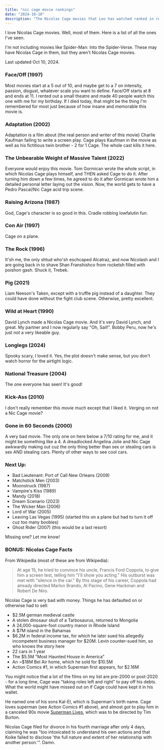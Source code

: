 ```yaml
---
title: "nic cage movie rankings"
date: "2024-10-10"
description: "The Nicolas Cage movies that Leo has watched ranked in relative order."
---
```


I love Nicolas Cage movies. Well, most of them. Here is a list of all the ones I've seen.

I'm not including movies like Spider-Man: Into the Spider-Verse. These may have Nicolas Cage in them, but they aren't
Nicolas Cage movies.

Last updated Oct 10, 2024.

### Face/Off (1997)

Most movies start at a 5 out of 10, and maybe get to a 7 on intensity, passion, disgust, whatever scale you want to
define. Face/Off starts at 8 and ends at 11. I rented out a small theatre and made 40 people watch this one with me for
my birthday. If I died today, that might be the thing I'm remembered for most just because of how insane and memorable
this movie is.

### Adaptation (2002)

Adaptation is a film about (the real person and writer of this movie) Charlie Kaufman failing to write a screen play.
Cage plays Kaufman in the movie as well as his fictitious twin brother - 2 for 1 Cage. The whole cast kills it here.

### The Unbearable Weight of Massive Talent (2022)

Everyone would enjoy this movie. Tom Gormican wrote the whole script, in which Nicolas Cage plays himself, and THEN
asked Cage to do it. After turning him down a few times, he agreed to do it after Gormican wrote him a detailed personal
letter laying out the vision. Now, the world gets to have a Pedro Pascal/Nic Cage acid trip scene.

### Raising Arizona (1987)

God, Cage's character is so good in this. Cradle robbing lowfalutin fun.

### Con Air (1997)

Cage on a plane.

### The Rock (1996)

It'sh me, the only shtud who'sh eschcaped Alcatraz, and now Nicolash and I are going back in to shave Shan Franshishco
from rocketsh filled with poishon gash. Shuck it, Trebek.

### Pig (2021)

Liam Neeson's Taken, except with a truffle pig instead of a daughter. They could have done without the fight club scene.
Otherwise, pretty excellent.

### Wild at Heart (1990)

David Lynch made a Nicolas Cage movie. And it's very David Lynch, and great. My partner and I now regularly say "Oh,
Sail!". Bobby Peru, now he's just not a very likeable guy.

### Longlegs (2024)

Spooky scary, I loved it. Yes, the plot doesn't make sense, but you don't watch horror for the airtight logic.

### National Treasure (2004)

The one everyone has seen! It's good!

### Kick-Ass (2010)

I don't really remember this movie much except that I liked it. Verging on not a Nic Cage movie?

### Gone in 60 Seconds (2000)

A very bad movie. The only one on here below a 7/10 rating for me, and it might be something like a 4. A dreadlocked
Angelina Jolie and Nic Cage awkwardly making out cuz the only thing better than sex or stealing cars is sex AND stealing
cars. Plenty of other ways to see cool cars.

### Next Up:

- Bad Lieutenant: Port of Call New Orleans (2009)
- Matchstick Men (2003)
- Moonstruck (1987)
- Vampire's Kiss (1989)
- Mandy (2018)
- Dream Scenario (2023)
- The Wicker Man (2006)
- Lord of War (2005)
- Leaving Las Vegas (1995) (started this on a plane but had to turn it off cuz too many boobies)
- Ghost Rider (2007) (this would be a last resort)

Missing one? Let me know!

### BONUS: Nicolas Cage Facts

From Wikipedia (most of these are from Wikipedia):

> At age 15, he tried to convince his uncle, Francis Ford Coppola, to give him a screen test, telling him "I'll show you
> acting." His outburst was met with "silence in the car." By this stage of his career, Coppola had already directed
> Marlon Brando, Al Pacino, Gene Hackman and Robert De Niro.

Nicolas Cage is very bad with money. Things he has defaulted on or otherwise had to sell:

- $2.5M german medieval castle
- A stolen dinosaur skull of a Tarbosaurus, returned to Mongolia
- A 24,000-square-foot country manor in Rhode Island
- A $7M island in the Bahamas
- $6.2M in federal income tax, for which he later sued his allegedly incompetent business manager for $20M. Levin
  counter-sued him, so who knows the story here
- 22 cars in 1 year
- The $5.5M "Most Haunted House in America"
- An ~$18M Bel Air home, which he sold for $10.5M
- Action Comics #1, in which Superman first appears, for $2.16M

You might notice that a lot of the films on my list are pre-2000 or post-2020 - for a long time, Cage was "taking roles
left and right" to pay off his debts. What the world might have missed out on if Cage could have kept it in his wallet.

He named one of his sons Kal-El, which is Superman's birth name. Cage loves superman (see Action Comics #1 above), and
almost got to play him in a canceled 90s movie [Superman Lives](https://superman.fandom.com/wiki/Superman_Lives), which
was to be directed by Tim Burton.

Nicolas Cage filed for divorce in his fourth marriage after only 4 days, claiming he was "too intoxicated to understand
his own actions and that Koike failed to disclose 'the full nature and extent of her relationship with another
person.'". Damn.
